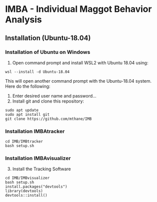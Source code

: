# IMBA - Individual Maggot Behavior Analysis

## Installation (Ubuntu-18.04)
### Installation of Ubuntu on Windows

1. Open command prompt and install WSL2 with Ubuntu 18.04 using:
```
wsl --install -d Ubuntu-18.04
```

This will open another command prompt with the Ubuntu-18.04 system. Here do the following:
1. Enter desired user name and password...
3. Install git and clone this repository:
```
sudo apt update
sudo apt install git
git clone https://github.com/mthane/IMB
```
### Installation IMBAtracker

```
cd IMB/IMBtracker
bash setup.sh
```

### Installation IMBAvisualizer

3. Install the Tracking Software

```
cd IMB/IMBvisualizer
bash setup.sh
install.packages("devtools")
library(devtools)
devtools::install()
```
